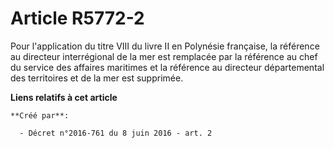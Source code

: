 # Article R5772-2

Pour l'application du titre VIII du livre II en Polynésie française, la  référence au directeur interrégional de la mer est
remplacée par la  référence au chef du service des affaires maritimes et la référence au  directeur départemental des
territoires et de la mer est supprimée.

**Liens relatifs à cet article**

	**Créé par**:

	  - Décret n°2016-761 du 8 juin 2016 - art. 2
